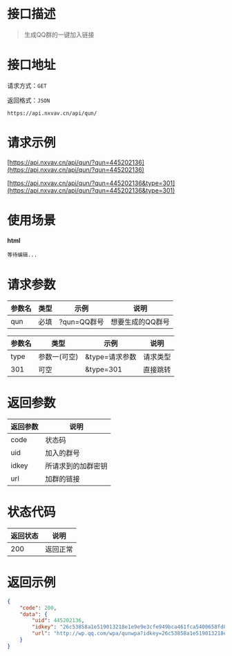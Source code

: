 # 接口描述

> 生成QQ群的一键加入链接

# 接口地址

请求方式：`GET`

返回格式：`JSON`

```API
https://api.nxvav.cn/api/qun/
```

# 请求示例

[https://api.nxvav.cn/api/qun/?qun=445202136](https://api.nxvav.cn/api/qun/?qun=445202136)

[https://api.nxvav.cn/api/qun/?qun=445202136&type=301](https://api.nxvav.cn/api/qun/?qun=445202136&type=301)

# 使用场景

<!-- tabs:start -->

#### **html**

```html
等待编辑...
```

<!-- tabs:end -->

# 请求参数

| 参数名 | 类型 | 示例 | 说明 |
| ------ | ----- | ---- | --- |
| qun | 必填 | ?qun=QQ群号 | 想要生成的QQ群号 |

| 参数名 | 类型 | 示例 | 说明 |
| ------ | ----- | ---- | --- |
| type | 参数一(可空) | &type=请求参数 | 请求类型 |
| 301 | 可空 | &type=301 | 直接跳转 |

# 返回参数

| 返回参数 | 说明 |
| ------ | ---- |
| code | 状态码 |
| uid | 加入的群号 |
| idkey | 所请求到的加群密钥 |
| url | 加群的链接 |

# 状态代码

| 返回状态 | 说明 |
| ------- | ---- |
| 200 | 返回正常 |

# 返回示例

```json
{
    "code": 200,
    "data": {
        "uid": 445202136,
        "idkey": "26c53858a1e519013218e1e9e9e3cfe949bca461fca5400658fd8dc9e3b2fb72",
        "url": "http://wp.qq.com/wpa/qunwpa?idkey=26c53858a1e519013218e1e9e9e3cfe949bca461fca5400658fd8dc9e3b2fb72"
    }
}
```
